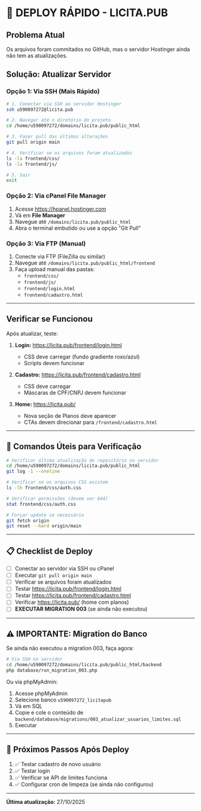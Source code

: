 # 🚀 DEPLOY RÁPIDO - LICITA.PUB

## Problema Atual

Os arquivos foram commitados no GitHub, mas o servidor Hostinger ainda não tem as atualizações.

## Solução: Atualizar Servidor

### Opção 1: Via SSH (Mais Rápido)

```bash
# 1. Conectar via SSH ao servidor Hostinger
ssh u590097272@licita.pub

# 2. Navegar até o diretório do projeto
cd /home/u590097272/domains/licita.pub/public_html

# 3. Fazer pull das últimas alterações
git pull origin main

# 4. Verificar se os arquivos foram atualizados
ls -la frontend/css/
ls -la frontend/js/

# 5. Sair
exit
```

### Opção 2: Via cPanel File Manager

1. Acesse https://hpanel.hostinger.com
2. Vá em **File Manager**
3. Navegue até `/domains/licita.pub/public_html`
4. Abra o terminal embutido ou use a opção "Git Pull"

### Opção 3: Via FTP (Manual)

1. Conecte via FTP (FileZilla ou similar)
2. Navegue até `/domains/licita.pub/public_html/frontend`
3. Faça upload manual das pastas:
   - `frontend/css/`
   - `frontend/js/`
   - `frontend/login.html`
   - `frontend/cadastro.html`

---

## Verificar se Funcionou

Após atualizar, teste:

1. **Login:** https://licita.pub/frontend/login.html
   - CSS deve carregar (fundo gradiente roxo/azul)
   - Scripts devem funcionar

2. **Cadastro:** https://licita.pub/frontend/cadastro.html
   - CSS deve carregar
   - Máscaras de CPF/CNPJ devem funcionar

3. **Home:** https://licita.pub/
   - Nova seção de Planos deve aparecer
   - CTAs devem direcionar para `/frontend/cadastro.html`

---

## 🔧 Comandos Úteis para Verificação

```bash
# Verificar última atualização do repositório no servidor
cd /home/u590097272/domains/licita.pub/public_html
git log -1 --oneline

# Verificar se os arquivos CSS existem
ls -lh frontend/css/auth.css

# Verificar permissões (devem ser 644)
stat frontend/css/auth.css

# Forçar update se necessário
git fetch origin
git reset --hard origin/main
```

---

## 📋 Checklist de Deploy

- [ ] Conectar ao servidor via SSH ou cPanel
- [ ] Executar `git pull origin main`
- [ ] Verificar se arquivos foram atualizados
- [ ] Testar https://licita.pub/frontend/login.html
- [ ] Testar https://licita.pub/frontend/cadastro.html
- [ ] Verificar https://licita.pub/ (home com planos)
- [ ] **EXECUTAR MIGRATION 003** (se ainda não executou)

---

## ⚠️ IMPORTANTE: Migration do Banco

Se ainda não executou a migration 003, faça agora:

```bash
# Via SSH no servidor
cd /home/u590097272/domains/licita.pub/public_html/backend
php database/run_migration_003.php
```

Ou via phpMyAdmin:
1. Acesse phpMyAdmin
2. Selecione banco `u590097272_licitapub`
3. Vá em SQL
4. Copie e cole o conteúdo de `backend/database/migrations/003_atualizar_usuarios_limites.sql`
5. Executar

---

## 🎯 Próximos Passos Após Deploy

1. ✅ Testar cadastro de novo usuário
2. ✅ Testar login
3. ✅ Verificar se API de limites funciona
4. ✅ Configurar cron de limpeza (se ainda não configurou)

---

**Última atualização:** 27/10/2025
